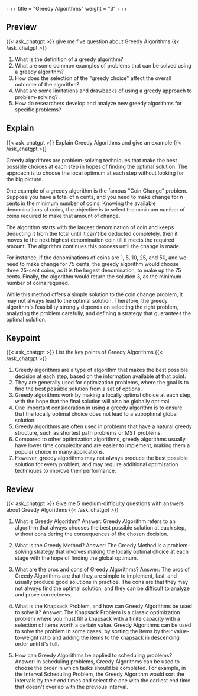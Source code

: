 +++
title = "Greedy Algorithms"
weight = "3"
+++
## Preview
{{< ask_chatgpt >}}
give me five question about Greedy Algorithms
{{< /ask_chatgpt >}}



1. What is the definition of a greedy algorithm? 
2. What are some common examples of problems that can be solved using a greedy algorithm? 
3. How does the selection of the "greedy choice" affect the overall outcome of the algorithm? 
4. What are some limitations and drawbacks of using a greedy approach to problem-solving? 
5. How do researchers develop and analyze new greedy algorithms for specific problems?   

## Explain
{{< ask_chatgpt >}}
Explain Greedy Algorithms and give an example
{{< /ask_chatgpt >}}



Greedy algorithms are problem-solving techniques that make the best possible choices at each step in hopes of finding the optimal solution. The approach is to choose the local optimum at each step without looking for the big picture. 

One example of a greedy algorithm is the famous "Coin Change" problem. Suppose you have a total of n cents, and you need to make change for n cents in the minimum number of coins. Knowing the available denominations of coins, the objective is to select the minimum number of coins required to make that amount of change.

The algorithm starts with the largest denomination of coin and keeps deducting it from the total until it can't be deducted completely, then it moves to the next highest denomination coin till it meets the required amount. The algorithm continues this process until the change is made. 

For instance, if the denominations of coins are 1, 5, 10, 25, and 50, and we need to make change for 75 cents, the greedy algorithm would choose three 25-cent coins, as it is the largest denomination, to make up the 75 cents. Finally, the algorithm would return the solution 3, as the minimum number of coins required. 

While this method offers a simple solution to the coin change problem, it may not always lead to the optimal solution. Therefore, the greedy algorithm's feasibility strongly depends on selecting the right problem, analyzing the problem carefully, and defining a strategy that guarantees the optimal solution.   

## Keypoint
{{< ask_chatgpt >}}
List the key points of Greedy Algorithms
{{< /ask_chatgpt >}}




1. Greedy algorithms are a type of algorithm that makes the best possible decision at each step, based on the information available at that point.
2. They are generally used for optimization problems, where the goal is to find the best possible solution from a set of options.
3. Greedy algorithms work by making a locally optimal choice at each step, with the hope that the final solution will also be globally optimal.
4. One important consideration in using a greedy algorithm is to ensure that the locally optimal choice does not lead to a suboptimal global solution.
5. Greedy algorithms are often used in problems that have a natural greedy structure, such as shortest path problems or MST problems.
6. Compared to other optimization algorithms, greedy algorithms usually have lower time complexity and are easier to implement, making them a popular choice in many applications.
7. However, greedy algorithms may not always produce the best possible solution for every problem, and may require additional optimization techniques to improve their performance.   

## Review
{{< ask_chatgpt >}}
Give me 5 medium-difficulty questions with answers about Greedy Algorithms
{{< /ask_chatgpt >}}



1. What is Greedy Algorithm?
Answer: Greedy Algorithm refers to an algorithm that always chooses the best possible solution at each step, without considering the consequences of the chosen decision.

2. What is the Greedy Method?
Answer: The Greedy Method is a problem-solving strategy that involves making the locally optimal choice at each stage with the hope of finding the global optimum.

3. What are the pros and cons of Greedy Algorithms?
Answer: The pros of Greedy Algorithms are that they are simple to implement, fast, and usually produce good solutions in practice. The cons are that they may not always find the optimal solution, and they can be difficult to analyze and prove correctness.

4. What is the Knapsack Problem, and how can Greedy Algorithms be used to solve it?
Answer: The Knapsack Problem is a classic optimization problem where you must fill a knapsack with a finite capacity with a selection of items worth a certain value. Greedy Algorithms can be used to solve the problem in some cases, by sorting the items by their value-to-weight ratio and adding the items to the knapsack in descending order until it's full.

5. How can Greedy Algorithms be applied to scheduling problems?
Answer: In scheduling problems, Greedy Algorithms can be used to choose the order in which tasks should be completed. For example, in the Interval Scheduling Problem, the Greedy Algorithm would sort the intervals by their end times and select the one with the earliest end time that doesn't overlap with the previous interval.   

